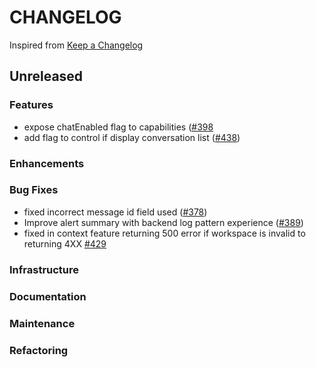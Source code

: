 # CHANGELOG

Inspired from [Keep a Changelog](https://keepachangelog.com/en/1.0.0/)

## Unreleased

### Features

- expose chatEnabled flag to capabilities ([#398](https://github.com/opensearch-project/dashboards-assistant/pull/398)
- add flag to control if display conversation list ([#438](https://github.com/opensearch-project/dashboards-assistant/pull/438))

### Enhancements

### Bug Fixes

- fixed incorrect message id field used ([#378](https://github.com/opensearch-project/dashboards-assistant/pull/378))
- Improve alert summary with backend log pattern experience ([#389](https://github.com/opensearch-project/dashboards-assistant/pull/389))
- fixed in context feature returning 500 error if workspace is invalid to returning 4XX  [#429](https://github.com/opensearch-project/dashboards-assistant/pull/429)

### Infrastructure

### Documentation

### Maintenance

### Refactoring
